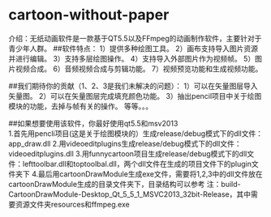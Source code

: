 # cartoon-without-paper
介绍：无纸动画软件是一款基于QT5.5以及FFmpeg的动画制作软件，主要针对于青少年人群。
##软件特点：
1）提供多种绘图工具。
2）画布支持导入图片资源并进行编辑。
3）支持多层绘图操作。
4）支持导入外部图片作为视频帧。
5）图片视频合成。
6）音频视频合成与剪辑功能。
7）视频预览功能和生成视频功能。

##我们期待你的贡献（1、2、3是我们未解决的问题）：
1）可以在矢量图层导入矢量图。
2）可以在矢量图层完成填充颜色功能。
3）抽出pencil项目中关于绘图模块的功能，去掉与帧有关的操作。
等等。。。

##如果想要使用该软件，你最好使用qt5.5和msv2013  
1.首先用pencli项目(这是关于绘图模块的）生成release/debug模式下的dll文件：app_draw.dll
2.用videoeditplugins生成release/debug模式下的dll文件：videoeditplugins.dll
3.用funnycartoon项目生成release/debug模式下的dll文件：lefttoolbar.dll和toptoolbal.dll，两个dll文件在生成的项目文件下的plugin文件夹下
4.最后用cartoonDrawModule生成exe文件，需要将1,2,3中的dll文件放在cartoonDrawModule生成的目录文件夹下，目录结构可以参考
注：build-CartoonDrawModule-Desktop_Qt_5_5_1_MSVC2013_32bit-Release，其中需要资源文件夹resources和ffmpeg.exe


